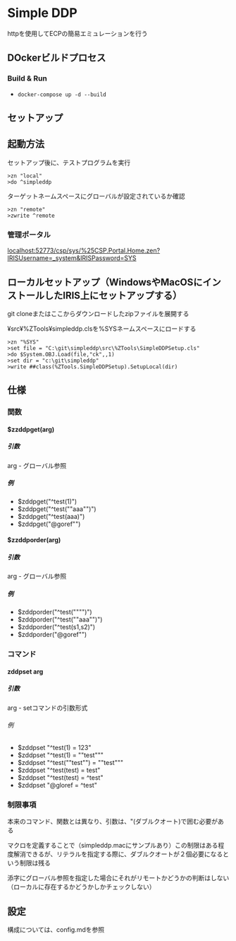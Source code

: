 # Simple DDP

httpを使用してECPの簡易エミュレーションを行う


## DOckerビルドプロセス

### Build & Run
* ```docker-compose up -d --build```

## セットアップ

## 起動方法

セットアップ後に、テストプログラムを実行

```
>zn "local"
>do ^simpleddp
```

ターゲットネームスペースにグローバルが設定されているか確認

```
>zn "remote"
>zwrite ^remote
```


### 管理ポータル

[localhost:52773/csp/sys/%25CSP.Portal.Home.zen?IRISUsername=_system&IRISPassword=SYS](http://localhost:52773/csp/sys/%25CSP.Portal.Home.zen?IRISUsername=_system&IRISPassword=SYS)

##  ローカルセットアップ（WindowsやMacOSにインストールしたIRIS上にセットアップする）

git cloneまたはここからダウンロードしたzipファイルを展開する

¥src¥%ZTools¥simpleddp.clsを%SYSネームスペースにロードする

```
>zn "%SYS"
>set file = "C:\git\simpleddp\src\%ZTools\SimpleDDPSetup.cls"
>do $System.OBJ.Load(file,"ck",,1)
>set dir = "c:\git\simpleddp"
>write ##class(%ZTools.SimpleDDPSetup).SetupLocal(dir)
```
##  仕様

### 関数

####  $zzddpget(arg)

##### 引数   

arg - グローバル参照
  
##### 例

   - $zddpget("^test(1)")   
   - $zddpget("^test(""aaa"")")
   - $zddpget("^test(aaa)")
   - $zddpget("@goref"")

####  $zzddporder(arg)

##### 引数   

arg - グローバル参照
  
##### 例

   - $zddporder("^test("""")")   
   - $zddporder("^test(""aaa"")")
   - $zddporder("^test(s1,s2)")
   - $zddporder("@goref"")

### コマンド

####  zddpset arg

#####  引数

arg - setコマンドの引数形式

######  例

- $zddpset "^test(1) = 123"
- $zddpset "^test(1) = ""test"""
- $zddpset "^test(""test"") = ""test"""
- $zddpset "^test(test) = test"
- $zddpset "^test(test) = ^test"
- $zddpset "@gloref = ^test"

###  制限事項

本来のコマンド、関数とは異なり、引数は、"(ダブルクオート)で囲む必要がある

マクロを定義することで（simpleddp.macにサンプルあり）この制限はある程度解消できるが、リテラルを指定する際に、ダブルクオートが２個必要になるという制限は残る

添字にグローバル参照を指定した場合にそれがリモートかどうかの判断はしない（ローカルに存在するかどうかしかチェックしない）


##  設定

構成については、config.mdを参照
